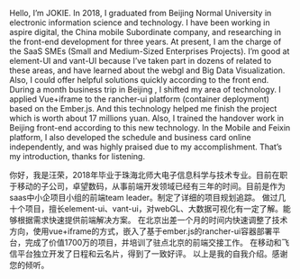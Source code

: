 Hello, I’m JOKIE. In 2018, I graduated from Beijing Normal University in electronic information science and technology. 
I have been working in aspire digital, the China mobile Subordinate company,  and researching in the front-end development for three years. At present, I am the charge of the SaaS SMEs (Small and Medium-Sized Enterprises Projects).
I’m good at element-UI and vant-UI because I’ve taken part in dozens of related to these areas, and have learned about the webgl and Big Data Visualization. Also, I could offer helpful solutions quickly according to the front end. 
During a month business trip in Beijing , I shifted my area of technology. I applied Vue+iframe to the rancher-ui platform (container deployment) based on the Ember.js. And this technology helped me finish the project which is worth about 17 millions yuan. Also, I trained the handover work in Beijing front-end according to this new technology.
In the Mobile and Feixin platform, I also developed the schedule and business card online independently, and was highly praised due to my accomplishment.
That’s my introduction, thanks for listening.

你好，我是汪荣，2018年毕业于珠海北师大电子信息科学与技术专业。目前在职于移动的子公司，卓望数码，从事前端开发领域已经有三年的时间。目前是作为saas中小企项目小组的前端team leader。制定了详细的项目规划追踪。
做过几十个项目，擅长element-ui、vant-ui，对webGL、大数据可视化有一定了解。能够根据需求快速提供前端解决方案。
在北京出差一个月的时间内快速调整了技术方向，使用vue+iframe的方式，嵌入了基于ember.js的rancher-ui容器部署平台，完成了价值1700万的项目，并培训了驻点北京的前端交接工作。
在移动和飞信平台独立开发了日程和云名片，得到了一致好评。
以上是我的自我介绍。感谢您的倾听。

<!-- 你好，我是汪荣，来自安徽潜山市，毕业于珠海北师大。专业为电子信息。从事前端已经有接近3年的时间。
主要从事移动旗下以及政企相关的项目。在北京出差一个月的时间，快速调整了技术方案，带领团队按时按质完成了千万级的项目目标。回到广州的几个月内，作为小组项目的TL，制定了详细的项目规划追踪，和每周的技术分享。
支撑了多次小组的紧急上线安排。 -->